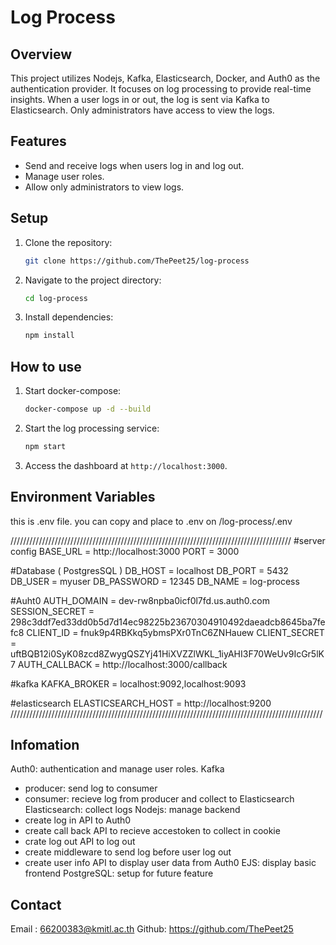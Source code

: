 # Log Process

## Overview
This project utilizes Nodejs, Kafka, Elasticsearch, Docker, and Auth0 as the authentication provider. It focuses on log processing to provide real-time insights. When a user logs in or out, the log is sent via Kafka to Elasticsearch. Only administrators have access to view the logs.

## Features
- Send and receive logs when users log in and log out.
- Manage user roles.
- Allow only administrators to view logs.

## Setup
1. Clone the repository:
    ```bash
    git clone https://github.com/ThePeet25/log-process
    ```
2. Navigate to the project directory:
    ```bash
    cd log-process
    ```
3. Install dependencies:
    ```bash
    npm install
    ```

## How to use
1. Start docker-compose:
    ```bash
    docker-compose up -d --build
    ```
1. Start the log processing service:
    ```bash
    npm start
    ```
2. Access the dashboard at `http://localhost:3000`.

## Environment Variables
this is .env file. you can copy and place to .env on /log-process/.env

/////////////////////////////////////////////////////////////////////////////////////////
#server config
BASE_URL = http://localhost:3000
PORT = 3000

#Database ( PostgresSQL )
DB_HOST = localhost
DB_PORT = 5432
DB_USER = myuser
DB_PASSWORD = 12345
DB_NAME = log-process

#Auht0
AUTH_DOMAIN = dev-rw8npba0icf0l7fd.us.auth0.com
SESSION_SECRET = 298c3ddf7ed33dd0b5d7d14ec98225b23670304910492daeadcb8645ba7fefc8 
CLIENT_ID = fnuk9p4RBKkq5ybmsPXr0TnC6ZNHauew
CLIENT_SECRET = uftBQB12i0SyK08zcd8ZwygQSZYj41HiXVZZlWKL_1iyAHI3F70WeUv9IcGr5lK7
AUTH_CALLBACK = http://localhost:3000/callback

#kafka
KAFKA_BROKER = localhost:9092,localhost:9093

#elasticsearch
ELASTICSEARCH_HOST = http://localhost:9200
///////////////////////////////////////////////////////////////////////////////////////////////////

## Infomation
Auth0: authentication and manage user roles.
Kafka 
- producer: send log to consumer
- consumer: recieve log from producer and collect to Elasticsearch
Elasticsearch: collect logs
Nodejs: manage backend
- create log in API to Auth0 
- create call back API to  recieve accestoken to collect in cookie
- crate log out API to log out
- create middleware to send log before user log out
- create user info API to display user data from Auth0
EJS: display basic frontend
PostgreSQL: setup for future feature

## Contact
Email : 66200383@kmitl.ac.th
Github: https://github.com/ThePeet25

